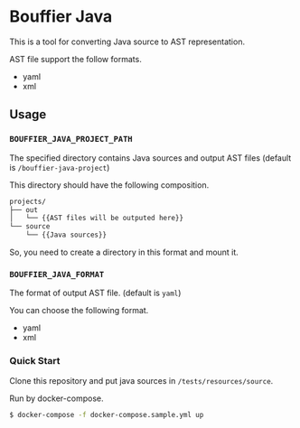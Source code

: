 # Bouffier Java
This is a tool for converting Java source to AST representation.

AST file support the follow formats.
- yaml
- xml

## Usage
### `BOUFFIER_JAVA_PROJECT_PATH`
The specified directory contains Java sources and output AST files  (default is `/bouffier-java-project`)

This directory should have the following composition.

```bash
projects/
├── out
│   └── {{AST files will be outputed here}}
└── source
    └── {{Java sources}}
```

So, you need to create a directory in this format and mount it.

### `BOUFFIER_JAVA_FORMAT`
The format of output AST file. (default is `yaml`)

You can choose the following format.

- yaml
- xml

### Quick Start
Clone this repository and put java sources in `/tests/resources/source`.

Run by docker-compose.

```bash
$ docker-compose -f docker-compose.sample.yml up
```